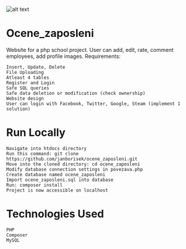 
![alt text](https://i.imgur.com/4lOVVQn.png)

# Ocene_zaposleni

Website for a php school project. User can add, edit, rate, comment employees, add profile images.
Requirements:

    Insert, Update, Delete
    File Uploading
    Atleast 4 tables
    Register and Login
    Safe SQL queries
    Safe data deletion or modification (check ownership)
    Website design
    User can login with Facebook, Twitter, Google, Steam (implement 1 solution)

# Run Locally

    Navigate into htdocs directory
    Run this command: git clone https://github.com/janborisek/ocene_zaposleni.git
    Move into the cloned directory: cd ocene_zaposleni
    Modify database connection settings in povezava.php
    Create database named ocene_zaposleni
    Import ocene_zaposleni.sql into database
    Run: composer install
    Project is now accessible on localhost

# Technologies Used

    PHP
    Composer
    MySQL
